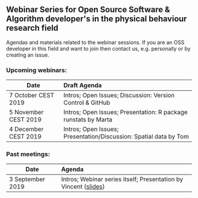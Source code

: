 ## Webinar Series for Open Source Software & Algorithm developer's in the physical behaviour research field

Agendas and materials related to the webinar sessions. If you are an OSS developer in this field and want to join then contact us, e.g. personally or by creating an issue.

### Upcoming webinars:

| Date | Draft Agenda | 
| ---- | :--------------- |
| 7 October CEST 2019 |  Intros; Open Issues; Discussion: Version Control & GitHub |
| 5 November CEST 2019 |  Intros; Open Issues; Presentation: R package runstats by Marta |
| 4 December CEST 2019 |  Intros; Open Issues; Presentation/Discussion: Spatial data by Tom |


### Past meetings:

| Date | Agenda | 
| ---- | :--------------- |
| 3 September 2019 | Intros; Webinar series itself; Presentation by Vincent ([slides](slides/slides_OSSdevelopers_webinar_3September2019.pdf)) |

